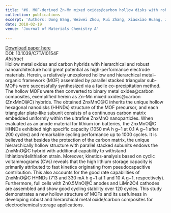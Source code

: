 ```yaml
---
title: "#6. MOF-derived Zn-Mn mixed oxides@carbon hollow disks with robust hierarchical structure for high-performance lithium-ion batteries"
collection: publications
excerpt: 'Authors: Dong Wang, Weiwei Zhou, Rui Zhang, Xiaoxiao Huang, Jinjue Zeng, Yanfang Mao, Chunyan Ding, **Jian Zhang**, Jinping Liu, Guangwu Wen'
date: 2018-02-19
venue: 'Journal of Materials Chemistry A'

---
```



[Download paper here](https://doi.org/10.1039/C7TA10154F)     
DOI: 10.1039/C7TA10154F       
*Abstract*      
Hollow metal oxides and carbon hybrids with hierarchical and robust nanoarchitecture hold great potential as high-performance electrode materials. Herein, a relatively unexplored hollow and hierarchical metal–organic framework (MOF) assembled by parallel stacked triangular sub-MOFs were successfully synthesized via a facile co-precipitation method. The hollow MOFs were then converted to binary metal oxides@carbon composites, exemplified herein as Zn–Mn mixed oxides@carbon (ZnxMnO@C) hybrids. The obtained ZnxMnO@C inherits the unique hollow hexagonal nanodisks (HHNDs) structure of the MOF precursor, and each triangular plate-like subunit consists of a continuous carbon matrix embedded uniformly within the ultrafine ZnxMnO nanoparticles. When evaluated as an anode material for lithium ion batteries, the ZnxMnO@C HHNDs exhibited high specific capacity (1050 mA h g−1 at 0.1 A g−1 after 200 cycles) and remarkable cycling performance up to 1000 cycles. It is believed that besides the protection of the carbon matrix, the unique hierarchically hollow structure with parallel stacked subunits endows the ZnxMnO@C hybrid with additional capability to withstand lithiation/delithiation strain. Moreover, kinetics-analysis based on cyclic voltammograms (CVs) reveals that the high lithium storage capacity is primarily attributed to fast kinetics originating from pseudocapacitive contribution. This also accounts for the good rate capabilities of ZnxMnO@C HHNDs (713 and 330 mA h g−1 at 1 and 10 A g−1, respectively). Furthermore, full cells with Zn0.5MnO@C anodes and LiMn2O4 cathodes are assembled and show good cycling stability over 120 cycles. This study demonstrates a new hollow structure of MOFs and its usefulness in developing robust and hierarchical metal oxide/carbon composites for electrochemical storage applications.
